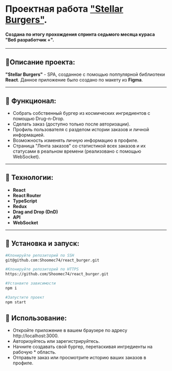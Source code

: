 # Проектная работа ["Stellar Burgers"](https://shoomec74.github.io/react_burger/#/).
#### Создана по итогу прохождения спринта седьмого месяца кураса "Веб разработчик +".
***
## 🍔Описание проекта:
__"Stellar Burgers"__ - SPA, созданное с помощью поппулярной библиотеки __React__. Данное приложение было создано по макету из __Figma__.

***
## 📝 Функционал:

* Собрать собственный бургер из космических ингредиентов с помощью Drug-n-Drop.
* Сделать заказ (доступно только после авторизации).
* Профиль пользователя с разделом истории заказов и личной информацией.
* Возможность изменять личную информацию в профиле.
* Страница "Лента заказов" со статистикой всех заказов и их статусами в реальном времени (реализовано с помощью WebSocket).

***
## 🔧 Технологии:

* __React__
* __React Router__
* __TypeScript__
* __Redux__
* __Drag and Drop (DnD)__
* __API__
* __WebSocket__

***
## 📖 Установка и запуск:

```BASH
#Клонируйте репозиторий по SSH
git@github.com:Shoomec74/react_burger.git

#Клонируйте репозиторий по HTTPS
https://github.com/Shoomec74/react_burger.git

#Устанвите зависимости
npm i

#Запустите проект
npm start
```

## 🚀 Использование:

* Откройте приложение в вашем браузере по адресу http://localhost:3000.
* Авторизуйтесь или зарегистрируйтесь.
* Начните создавать свой бургер, перетаскивая ингредиенты на рабочую * область.
* Отправьте заказ или просмотрите историю ваших заказов в профиле.
